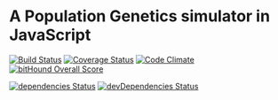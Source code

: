 # A Population Genetics simulator in JavaScript

[![Build Status](https://travis-ci.org/tiagoantao/bimbo_da_tosta.svg?branch=master)](https://travis-ci.org/tiagoantao/bimbo_da_tosta) [![Coverage Status](https://coveralls.io/repos/github/tiagoantao/bimbo_da_tosta/badge.svg?branch=master)](https://coveralls.io/github/tiagoantao/bimbo_da_tosta?branch=master) [![Code Climate](https://codeclimate.com/github/tiagoantao/bimbo_da_tosta/badges/gpa.svg)](https://codeclimate.com/github/tiagoantao/bimbo_da_tosta) [![bitHound Overall Score](https://www.bithound.io/github/tiagoantao/bimbo_da_tosta/badges/score.svg)](https://www.bithound.io/github/tiagoantao/bimbo_da_tosta)

[![dependencies Status](https://david-dm.org/tiagoantao/bimbo_da_tosta/status.svg)](https://david-dm.org/tiagoantao/bimbo_da_tosta) [![devDependencies Status](https://david-dm.org/tiagoantao/bimbo_da_tosta/dev-status.svg)](https://david-dm.org/tiagoantao/bimbo_da_tosta?type=dev)
